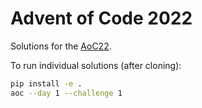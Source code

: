 # Advent of Code 2022

Solutions for the [AoC22](https://adventofcode.com/2022). 

To run individual solutions (after cloning):

```sh
pip install -e .
aoc --day 1 --challenge 1
```